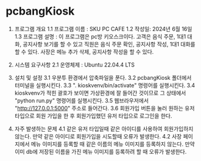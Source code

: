 # pcbangKiosk

1. 프로그램 개요
1.1 프로그램 이름 : SKU PC CAFE
1.2 작성일: 2024년 6월 16일
1.3 프로그램 설명 : 이 프로그램은 pc방 키오스크이다. 고객은 음식 주문, 1대1 대화, 공지사항 보기를 할 수 있고 직원은 음식 주문 확인, 공지사항 작성, 1대1 대화를 할 수 있다. 사장은 메뉴 추가 삭제, 공지사항 작성을 할 수 있다.

2. 시스템 요구사항
2.1 운영체제 : Ubuntu 22.04.4 LTS

3. 설치 및 설정
3.1 우분투 환경에서 압축파일을 푼다.
3.2 pcbangKiosk 폴더에서 터미널을 실행시킨다.
3.3 ". kioskvenv/bin/activate" 명령어를 실행시킨다.
3.4 kioskvenv가 적힌 괄호가 보이면 가상환경에 잘 들어간 것이므로 그 상태에서 "python run.py" 명령어를 실행시킨다.
3.5 웹브라우저에서 "http://127.0.0.1:5000" 주소로 들어간다.
3.6 회원가입 버튼을 눌러 원하는 유저 타입으로 회원 가입을 한 후 회원가입했던 유저 타입으로 로그인을 한다.

4. 자주 발생하는 문제
4.1 같은 유저 타입일때 같은 아이디를 사용하여 회원가입하지 않는다. 만약 같은 아이디로 회원가입을 시도할때 오류가 발생한다.
4.2 사장 페이지에서 메뉴 이미지를 등록할 때 같은 이름의 메뉴 이미지를 등록하지 않는다. 만약 이미 db에 저장된 이름을 가진 메뉴 이미지를 등록하려 할 때 오류가 발생한다.